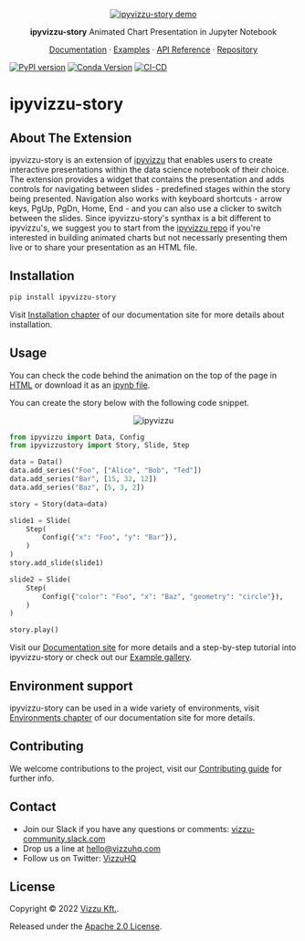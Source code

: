 <p align="center">
  <a href="https://github.com/vizzuhq/vizzu-lib">
    <img src="https://github.com/vizzuhq/ipyvizzu-story/raw/main/docs/examples/demo/ipyvizzu-story_example.gif" alt="ipyvizzu-story demo" />
  </a>
  <p align="center"><b>ipyvizzu-story</b> Animated Chart Presentation in Jupyter Notebook</p>
  <p align="center">
    <a href="https://vizzuhq.github.io/ipyvizzu-story/docs/index.html">Documentation</a>
    · <a href="https://vizzuhq.github.io/ipyvizzu-story/examples/index.html">Examples</a>
    · <a href="https://vizzuhq.github.io/ipyvizzu-story/api/ipyvizzustory/index.html">API Reference</a>
    · <a href="https://github.com/vizzuhq/ipyvizzu-story">Repository</a>
  </p>
</p>

[![PyPI version](https://badge.fury.io/py/ipyvizzu-story.svg)](https://badge.fury.io/py/ipyvizzu-story)
[![Conda Version](https://img.shields.io/conda/vn/conda-forge/ipyvizzu-story.svg)](https://anaconda.org/conda-forge/ipyvizzu-story)
[![CI-CD](https://github.com/vizzuhq/ipyvizzu-story/actions/workflows/cicd.yml/badge.svg?branch=main)](https://github.com/vizzuhq/ipyvizzu-story/actions/workflows/cicd.yml)

# ipyvizzu-story

## About The Extension

ipyvizzu-story is an extension of [ipyvizzu](https://github.com/vizzuhq/ipyvizzu) that enables users to create interactive presentations within the data science notebook of their choice.
The extension provides a widget that contains the presentation and adds controls for navigating between slides - predefined stages within the story being presented. Navigation also works with keyboard shortcuts - arrow keys, PgUp, PgDn, Home, End - and you can also use a clicker to switch between the slides.
Since ipyvizzu-story's synthax is a bit different to ipyvizzu's, we suggest you to start from the [ipyvizzu repo](https://github.com/vizzuhq/ipyvizzu) if you're interested in building animated charts but not necessarly presenting them live or to share your presentation as an HTML file.

## Installation

```sh
pip install ipyvizzu-story
```
Visit [Installation chapter](https://vizzuhq.github.io/ipyvizzu-story/docs/installation.html) of our documentation site for more details about installation.

## Usage

You can check the code behind the animation on the top of the page in [HTML](https://vizzuhq.github.io/ipyvizzu-story/examples/complex/complex.ipynb) or download it as an [ipynb file](https://vizzuhq.github.io/ipyvizzu-story/examples/demo/ipyvizzu-story_example.ipynb).

You can create the story below with the following code snippet.

<p align="center">
  <img src="https://github.com/vizzuhq/vizzu-ext-js-story/raw/main/assets/readme-example.gif" alt="ipyvizzu" />
</p>

```python
from ipyvizzu import Data, Config
from ipyvizzustory import Story, Slide, Step

data = Data()
data.add_series("Foo", ["Alice", "Bob", "Ted"])
data.add_series("Bar", [15, 32, 12])
data.add_series("Baz", [5, 3, 2])

story = Story(data=data)

slide1 = Slide(
    Step(
        Config({"x": "Foo", "y": "Bar"}),
    )
)
story.add_slide(slide1)

slide2 = Slide(
    Step(
        Config({"color": "Foo", "x": "Baz", "geometry": "circle"}),
    )
)

story.play()
```
Visit our [Documentation site](https://vizzuhq.github.io/ipyvizzu-story/docs/index.html) for more details and a step-by-step tutorial into ipyvizzu-story or check out our [Example gallery](https://vizzuhq.github.io/ipyvizzu-story/examples/index.html).

## Environment support

ipyvizzu-story can be used in a wide variety of environments, visit [Environments chapter](https://vizzuhq.github.io/ipyvizzu-story/docs/environments.html) of our documentation site for more details.

## Contributing

We welcome contributions to the project, visit our [Contributing guide](https://github.com/vizzuhq/ipyvizzu-story/blob/main/CONTRIBUTING.md) for further info.

## Contact

* Join our Slack if you have any questions or comments: [vizzu-community.slack.com](https://join.slack.com/t/vizzu-community/shared_invite/zt-w2nqhq44-2CCWL4o7qn2Ns1EFSf9kEg)
* Drop us a line at hello@vizzuhq.com
* Follow us on Twitter: [VizzuHQ](https://twitter.com/VizzuHQ)

## License

Copyright © 2022 [Vizzu Kft.](https://vizzuhq.com).

Released under the [Apache 2.0 License](https://github.com/vizzuhq/vizzu-lib/blob/main/LICENSE).
